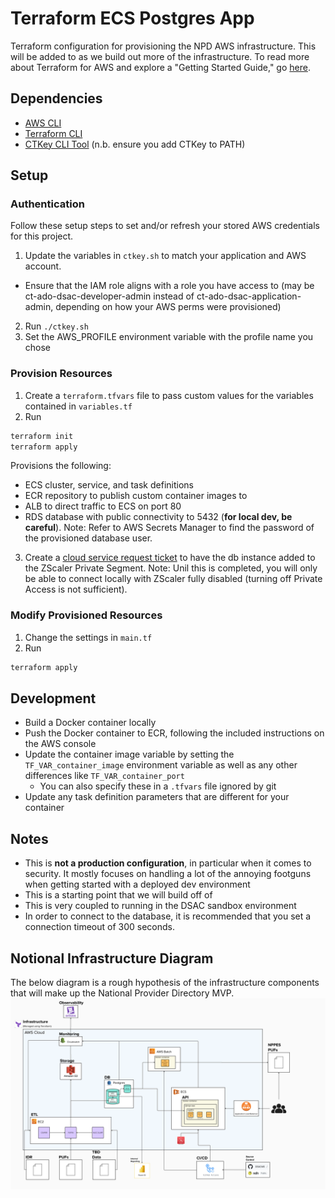 # Terraform ECS Postgres App

Terraform configuration for provisioning the NPD AWS infrastructure. This will be added to as we build out more of the infrastructure. To read more about Terraform for AWS and explore a "Getting Started Guide," go [here](https://developer.hashicorp.com/terraform/tutorials/aws-get-started).

## Dependencies

* [AWS CLI](https://docs.aws.amazon.com/cli/latest/userguide/getting-started-install.html)
* [Terraform CLI](https://developer.hashicorp.com/terraform/tutorials/aws-get-started/install-cli)
* [CTKey CLI Tool](https://cloud.cms.gov/getting-started-access-key-cli-tool) (n.b. ensure you add CTKey to PATH)


## Setup

### Authentication
Follow these setup steps to set and/or refresh your stored AWS credentials for this project.
1. Update the variables in `ctkey.sh` to match your application and AWS account.
  * Ensure that the IAM role aligns with a role you have access to (may be ct-ado-dsac-developer-admin instead of ct-ado-dsac-application-admin, depending on how your AWS perms were provisioned)
2. Run `./ctkey.sh`
3. Set the AWS_PROFILE environment variable with the profile name you chose

### Provision Resources
1. Create a `terraform.tfvars` file to pass custom values for the variables contained in `variables.tf`
2. Run

```sh
terraform init
terraform apply
```

Provisions the following:

- ECS cluster, service, and task definitions
- ECR repository to publish custom container images to
- ALB to direct traffic to ECS on port 80
- RDS database with public connectivity to 5432 (**for local dev, be careful**). Note: Refer to AWS Secrets Manager to find the password of the provisioned database user.
3. Create a [cloud service request ticket](https://jiraent.cms.gov/plugins/servlet/desk/portal/22) to have the db instance added to the ZScaler Private Segment. Note: Unil this is completed, you will only be able to connect locally with ZScaler fully disabled (turning off Private Access is not sufficient).

### Modify Provisioned Resources
1. Change the settings in `main.tf`
2. Run

```sh
terraform apply
```

## Development

- Build a Docker container locally
- Push the Docker container to ECR, following the included instructions on the AWS console
- Update the container image variable by setting the `TF_VAR_container_image` environment variable as well as any other differences like `TF_VAR_container_port`
  - You can also specify these in a `.tfvars` file ignored by git
- Update any task definition parameters that are different for your container

## Notes

- This is **not a production configuration**, in particular when it comes to security. It mostly focuses on handling a lot of the annoying footguns when getting started with a deployed dev environment
- This is a starting point that we will build off of
- This is very coupled to running in the DSAC sandbox environment
- In order to connect to the database, it is recommended that you set a connection timeout of 300 seconds.


## Notional Infrastructure Diagram
The below diagram is a rough hypothesis of the infrastructure components that will make up the National Provider Directory MVP.
![Notional architecture diagram](<Notional NPD System Diagram_2025-08-26_19-37-04.png>)